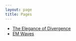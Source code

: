 ```yaml
---
layout: page
title: Pages
---
```


* [The Elegance of Divergence](/pages/divergence/)
* [EM Waves](/pages/emwaves/)
